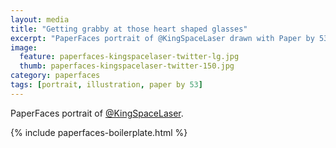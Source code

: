 ```yaml
---
layout: media
title: "Getting grabby at those heart shaped glasses"
excerpt: "PaperFaces portrait of @KingSpaceLaser drawn with Paper by 53 on an iPad."
image: 
  feature: paperfaces-kingspacelaser-twitter-lg.jpg
  thumb: paperfaces-kingspacelaser-twitter-150.jpg
category: paperfaces
tags: [portrait, illustration, paper by 53]
---
```


PaperFaces portrait of [@KingSpaceLaser](http://twitter.com/KingSpaceLaser).

{% include paperfaces-boilerplate.html %}